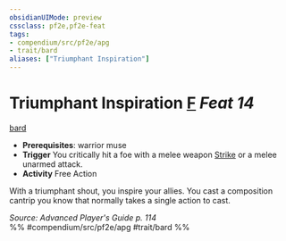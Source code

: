 ```yaml
---
obsidianUIMode: preview
cssclass: pf2e,pf2e-feat
tags:
- compendium/src/pf2e/apg
- trait/bard
aliases: ["Triumphant Inspiration"]
---
```

# Triumphant Inspiration  [F](../../rules/core-rulebook/chapter-9-playing-the-game.md#Actions "Free Action") *Feat 14*  
[bard](../../rules/traits/bard.md)  

- **Prerequisites**: warrior muse
- **Trigger** You critically hit a foe with a melee weapon [Strike](../../rules/actions/strike.md) or a melee unarmed attack.
- **Activity** Free Action

With a triumphant shout, you inspire your allies. You cast a composition cantrip you know that normally takes a single action to cast.

*Source: Advanced Player's Guide p. 114*  
%% #compendium/src/pf2e/apg #trait/bard %%